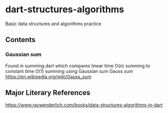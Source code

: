 # dart-structures-algorithms
Basic data structures and algorithms practice

## Contents

### Gaussian sum
Found in summing.dart which compares linear time O(n) summing to constant time O(1) summing using Gaussian sum 
Gauss sum https://en.wikipedia.org/wiki/Gauss_sum

## Major Literary References
https://www.raywenderlich.com/books/data-structures-algorithms-in-dart
